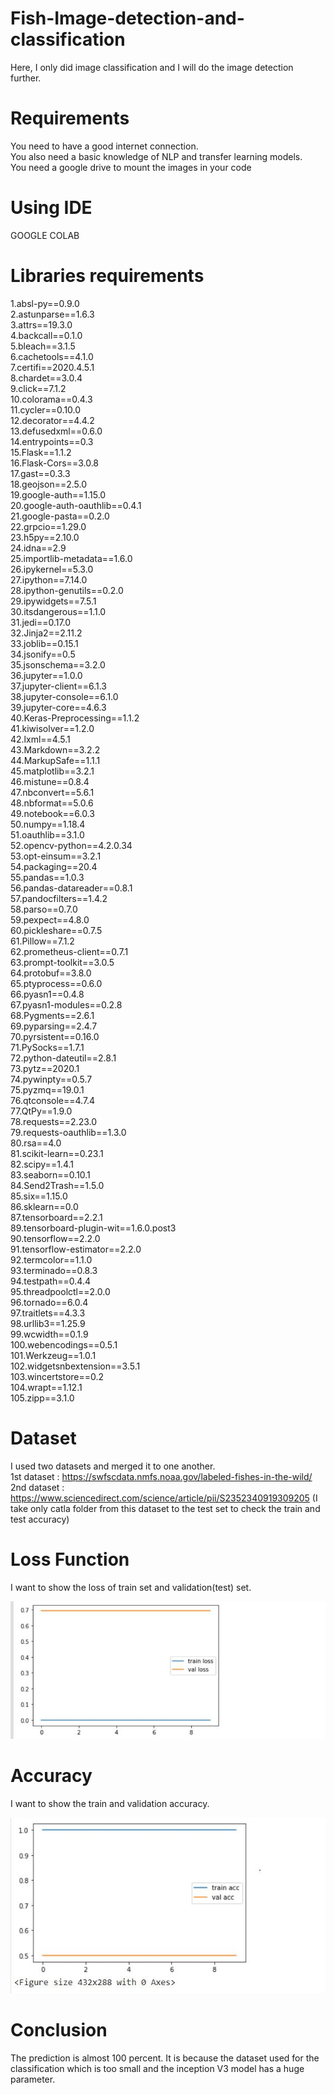 # Fish-Image-detection-and-classification
Here, I only did image classification and I will do the image detection further.

# Requirements
 You need to have a good internet connection.<br />
 You also need a basic knowledge of NLP and transfer learning models.<br />
 You need a google drive to mount the images in your code<br />
 
 # Using IDE
 GOOGLE COLAB 
 
 # Libraries requirements 
 
  1.absl-py==0.9.0<br />
  2.astunparse==1.6.3<br />
  3.attrs==19.3.0<br />
  4.backcall==0.1.0<br />
  5.bleach==3.1.5<br />
  6.cachetools==4.1.0<br />
  7.certifi==2020.4.5.1<br />
  8.chardet==3.0.4<br />
  9.click==7.1.2<br />
  10.colorama==0.4.3<br />
  11.cycler==0.10.0<br />
  12.decorator==4.4.2<br />
  13.defusedxml==0.6.0<br />
  14.entrypoints==0.3<br />
  15.Flask==1.1.2<br />
  16.Flask-Cors==3.0.8<br />
  17.gast==0.3.3<br />
  18.geojson==2.5.0<br />
  19.google-auth==1.15.0<br />
  20.google-auth-oauthlib==0.4.1<br />
  21.google-pasta==0.2.0<br />
  22.grpcio==1.29.0<br />
  23.h5py==2.10.0<br />
  24.idna==2.9<br />
  25.importlib-metadata==1.6.0<br />
  26.ipykernel==5.3.0<br />
  27.ipython==7.14.0<br />
  28.ipython-genutils==0.2.0<br />
  29.ipywidgets==7.5.1<br />
  30.itsdangerous==1.1.0<br />
  31.jedi==0.17.0<br />
  32.Jinja2==2.11.2<br />
  33.joblib==0.15.1<br />
  34.jsonify==0.5<br />
  35.jsonschema==3.2.0<br />
  36.jupyter==1.0.0<br />
  37.jupyter-client==6.1.3<br />
  38.jupyter-console==6.1.0<br />
  39.jupyter-core==4.6.3<br />
  40.Keras-Preprocessing==1.1.2<br />
  41.kiwisolver==1.2.0<br />
  42.lxml==4.5.1<br />
  43.Markdown==3.2.2<br />
  44.MarkupSafe==1.1.1<br />
  45.matplotlib==3.2.1<br />
  46.mistune==0.8.4<br />
  47.nbconvert==5.6.1<br />
  48.nbformat==5.0.6<br />
  49.notebook==6.0.3<br />
  50.numpy==1.18.4<br />
  51.oauthlib==3.1.0<br />
  52.opencv-python==4.2.0.34<br />
  53.opt-einsum==3.2.1<br />
  54.packaging==20.4<br />
  55.pandas==1.0.3<br />
  56.pandas-datareader==0.8.1<br />
  57.pandocfilters==1.4.2<br />
  58.parso==0.7.0<br />
  59.pexpect==4.8.0<br />
  60.pickleshare==0.7.5<br />
  61.Pillow==7.1.2<br />
  62.prometheus-client==0.7.1<br />
  63.prompt-toolkit==3.0.5<br />
  64.protobuf==3.8.0<br />
  65.ptyprocess==0.6.0<br />
  66.pyasn1==0.4.8<br />
  67.pyasn1-modules==0.2.8<br />
  68.Pygments==2.6.1<br />
  69.pyparsing==2.4.7<br />
  70.pyrsistent==0.16.0<br />
  71.PySocks==1.7.1<br />
  72.python-dateutil==2.8.1<br />
  73.pytz==2020.1<br />
  74.pywinpty==0.5.7<br />
  75.pyzmq==19.0.1<br />
  76.qtconsole==4.7.4<br />
  77.QtPy==1.9.0<br />
  78.requests==2.23.0<br />
  79.requests-oauthlib==1.3.0<br />
  80.rsa==4.0<br />
  81.scikit-learn==0.23.1<br />
  82.scipy==1.4.1<br />
  83.seaborn==0.10.1<br />
  84.Send2Trash==1.5.0<br />
  85.six==1.15.0<br />
  86.sklearn==0.0<br />
  87.tensorboard==2.2.1<br />
  89.tensorboard-plugin-wit==1.6.0.post3<br />
  90.tensorflow==2.2.0<br />
  91.tensorflow-estimator==2.2.0<br />
  92.termcolor==1.1.0<br />
  93.terminado==0.8.3<br />
  94.testpath==0.4.4<br />
  95.threadpoolctl==2.0.0<br />
  96.tornado==6.0.4<br />
  97.traitlets==4.3.3<br />
  98.urllib3==1.25.9<br />
  99.wcwidth==0.1.9<br />
  100.webencodings==0.5.1<br />
  101.Werkzeug==1.0.1<br />
  102.widgetsnbextension==3.5.1<br />
  103.wincertstore==0.2<br />
  104.wrapt==1.12.1<br />
  105.zipp==3.1.0<br />

# Dataset
I used two datasets and merged it to one another.<br />
1st dataset : https://swfscdata.nmfs.noaa.gov/labeled-fishes-in-the-wild/  <br />
2nd dataset : https://www.sciencedirect.com/science/article/pii/S2352340919309205 (I take only catla folder from this dataset to the test set to check the train and test accuracy)  <br />

# Loss Function
 I want to show the loss of train set and validation(test) set.
 
 ![Loss](trainloss.JPG)
# Accuracy 
 I want to show the train and validation accuracy.
 
 ![Accuracy](accc.JPG)
# Conclusion
The prediction is almost 100 percent. It is because the dataset used for the classification which is too small and the inception V3 model has a huge parameter.  
